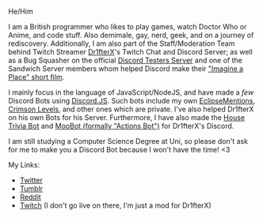 He/Him

I am a British programmer who likes to play games, watch Doctor Who or Anime, and code stuff. Also demimale, gay, nerd, geek, and on a journey of rediscovery.
Additionally, I am also part of the Staff/Moderation Team behind Twitch Streamer [Dr1fterX](https://www.twitch.tv/dr1fterx)'s Twitch Chat and Discord Server; as well as a Bug Squasher on the official [Discord Testers Server](https://discord.gg/discord-testers) and one of the Sandwich Server members whom helped Discord make their ["Imagine a Place" short film](https://web.archive.org/web/20210725170051/youtube.com/watch?v=3xOkZ0_Rocs).

I mainly focus in the language of JavaScript/NodeJS, and have made a *few* Discord Bots using [Discord.JS](https://github.com/discordjs/discord.js). Such bots include my own [EclipseMentions](https://github.com/TwilightZebby/EclipseMentionsBot), [Crimson Levels](https://github.com/TwilightZebby/CrimsonLevelsBot), and other ones which are private. I've also helped Dr1fterX on his own Bots for his Server. Furthermore, I have also made the [House Trivia Bot](https://github.com/TwilightZebby/HouseTriviaBot) and [MooBot (formally "Actions Bot")](https://github.com/TwilightZebby/MooBot) for Dr1fterX's Discord.

I am still studying a Computer Science Degree at Uni, so please don't ask for me to make you a Discord Bot because I won't have the time! <3

My Links:

* [Twitter](https://twitter.com/twilightzebby)
* [Tumblr](https://twilightzebby.tumblr.com)
* [Reddit](https://www.reddit.com/user/TwilightZebby)
* [Twitch](https://www.twitch.tv/twilightzebby) (I don't go live on there, I'm just a mod for Dr1fterX)
